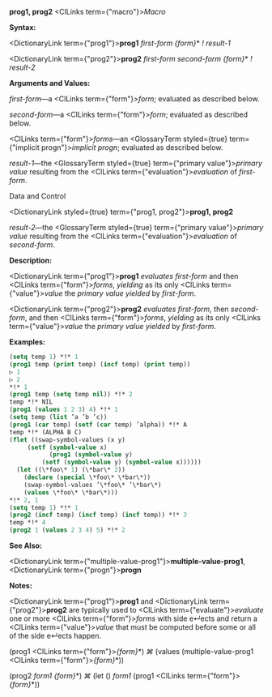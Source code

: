 **prog1, prog2** <ClLinks  term={"macro"}><i>Macro</i></ClLinks> 



**Syntax:** 



<DictionaryLink  term={"prog1"}><b>prog1</b></DictionaryLink> *first-form \{form\}*\* *! result-1* 



<DictionaryLink  term={"prog2"}><b>prog2</b></DictionaryLink> *first-form second-form \{form\}*\* *! result-2* 



**Arguments and Values:** 



*first-form*—a <ClLinks  term={"form"}><i>form</i></ClLinks>; evaluated as described below. 



*second-form*—a <ClLinks  term={"form"}><i>form</i></ClLinks>; evaluated as described below. 



<ClLinks  term={"form"}><i>forms</i></ClLinks>—an <GlossaryTerm styled={true} term={"implicit progn"}><i>implicit progn</i></GlossaryTerm>; evaluated as described below. 



*result-1*—the <GlossaryTerm styled={true} term={"primary value"}><i>primary value</i></GlossaryTerm> resulting from the <ClLinks  term={"evaluation"}><i>evaluation</i></ClLinks> of *first-form*. 



Data and Control 



 



 



<DictionaryLink styled={true} term={"prog1, prog2"}><b>prog1, prog2</b></DictionaryLink> 



*result-2*—the <GlossaryTerm styled={true} term={"primary value"}><i>primary value</i></GlossaryTerm> resulting from the <ClLinks  term={"evaluation"}><i>evaluation</i></ClLinks> of *second-form*. 



**Description:** 



<DictionaryLink  term={"prog1"}><b>prog1</b></DictionaryLink> *evaluates first-form* and then <ClLinks  term={"form"}><i>forms</i></ClLinks>, *yielding* as its only <ClLinks  term={"value"}><i>value</i></ClLinks> the *primary value yielded* by *first-form*. 



<DictionaryLink  term={"prog2"}><b>prog2</b></DictionaryLink> *evaluates first-form*, then *second-form*, and then <ClLinks  term={"form"}><i>forms</i></ClLinks>, *yielding* as its only <ClLinks  term={"value"}><i>value</i></ClLinks> the *primary value yielded* by *first-form*. 



**Examples:**
```lisp
(setq temp 1) *!* 1 
(prog1 temp (print temp) (incf temp) (print temp)) 
▷ 1 
▷ 2 
*!* 1 
(prog1 temp (setq temp nil)) *!* 2 
temp *!* NIL 
(prog1 (values 1 2 3) 4) *!* 1 
(setq temp (list ’a ’b ’c)) 
(prog1 (car temp) (setf (car temp) ’alpha)) *!* A 
temp *!* (ALPHA B C) 
(flet ((swap-symbol-values (x y) 
	 (setf (symbol-value x) 
	       (prog1 (symbol-value y) 
		 (setf (symbol-value y) (symbol-value x)))))) 
  (let ((\*foo\* 1) (\*bar\* 2)) 
    (declare (special \*foo\* \*bar\*)) 
    (swap-symbol-values ’\*foo\* ’\*bar\*) 
    (values \*foo\* \*bar\*))) 
*!* 2, 1 
(setq temp 1) *!* 1 
(prog2 (incf temp) (incf temp) (incf temp)) *!* 3 
temp *!* 4 
(prog2 1 (values 2 3 4) 5) *!* 2 
```
**See Also:** 



<DictionaryLink  term={"multiple-value-prog1"}><b>multiple-value-prog1</b></DictionaryLink>, <DictionaryLink  term={"progn"}><b>progn</b></DictionaryLink> 



**Notes:** 



<DictionaryLink  term={"prog1"}><b>prog1</b></DictionaryLink> and <DictionaryLink  term={"prog2"}><b>prog2</b></DictionaryLink> are typically used to <ClLinks  term={"evaluate"}><i>evaluate</i></ClLinks> one or more <ClLinks  term={"form"}><i>forms</i></ClLinks> with side e↵ects and return a <ClLinks  term={"value"}><i>value</i></ClLinks> that must be computed before some or all of the side e↵ects happen. 



(prog1 <ClLinks  term={"form"}><i>\{form\}</i></ClLinks>\*) *⌘* (values (multiple-value-prog1 <ClLinks  term={"form"}><i>\{form\}</i></ClLinks>\*)) 



(prog2 *form1 \{form\}*\*) *⌘* (let () *form1* (prog1 <ClLinks  term={"form"}><i>\{form\}</i></ClLinks>\*)) 







 



 



